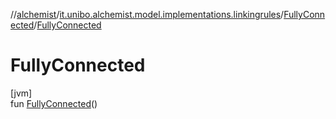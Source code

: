 //[alchemist](../../../index.md)/[it.unibo.alchemist.model.implementations.linkingrules](../index.md)/[FullyConnected](index.md)/[FullyConnected](-fully-connected.md)

# FullyConnected

[jvm]\
fun [FullyConnected](-fully-connected.md)()
